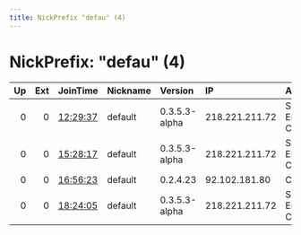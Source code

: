 ```yaml
---
title: NickPrefix "defau" (4)
---
```


# NickPrefix: "defau" (4)

|   Up |   Ext | JoinTime                                                                                            | Nickname   | Version       | IP             | AS                               | CC   |   ORp |   Dirp | OS      | Contact   |   eFamMembers |
|-----:|------:|:----------------------------------------------------------------------------------------------------|:-----------|:--------------|:---------------|:---------------------------------|:-----|------:|-------:|:--------|:----------|--------------:|
|    0 |     0 | [12:29:37](https://metrics.torproject.org/rs.html#details/55B065721251237405429A170D83AD7F74310DD4) | default    | 0.3.5.3-alpha | 218.221.211.72 | So-net Entertainment Corporation | jp   | 42958 |      0 | Windows | None      |             1 |
|    0 |     0 | [15:28:17](https://metrics.torproject.org/rs.html#details/D9A366F801DDC1A38FD417484A5E84564802429B) | default    | 0.3.5.3-alpha | 218.221.211.72 | So-net Entertainment Corporation | jp   | 42958 |      0 | Windows | None      |             1 |
|    0 |     0 | [16:56:23](https://metrics.torproject.org/rs.html#details/EE31B5B666ED9EAF45E590E079D10A4AD7CF1BC7) | default    | 0.2.4.23      | 92.102.181.80  | Completel                        | fr   |   443 |   9030 | Windows | None      |             1 |
|    0 |     0 | [18:24:05](https://metrics.torproject.org/rs.html#details/26235F4922A2178CD00AF154352226AD05E298B9) | default    | 0.3.5.3-alpha | 218.221.211.72 | So-net Entertainment Corporation | jp   | 42958 |      0 | Windows | None      |             1 |
